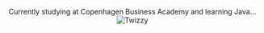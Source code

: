 <p <b align="center">Currently studying at Copenhagen Business Academy and learning Java...
<picture>
<picture align="center">
 <source media="(prefers-color-scheme: dark)" srcset= "https://i.imgur.com/MUiLQxU.gif">
 <source media="(prefers-color-scheme: light)" srcset="https://i.imgur.com/MUiLQxU.gif">
 <img alt="Twizzy" src="https://i.imgur.com/MUiLQxU.gif">
</picture>
 </p> </b>
